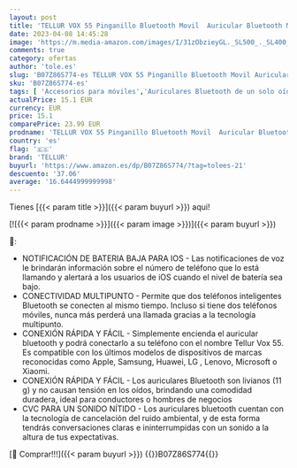 ```yaml
---
layout: post
title: 'TELLUR VOX 55 Pinganillo Bluetooth Movil  Auricular Bluetooth Mono  Multipunto Soporta Dos Teléfonos Conectados Simultáneamente  Gancho 360°  iPhone y Android'
date: 2023-04-08 14:45:28
image: 'https://m.media-amazon.com/images/I/31zObzieyGL._SL500_._SL400_.jpg'
comments: true
category: ofertas
author: 'tole.es'
slug: 'B07Z86S774-es TELLUR VOX 55 Pinganillo Bluetooth Movil Auricular...'
sku: 'B07Z86S774-es'
tags: [ 'Accesorios para móviles','Auriculares Bluetooth de un solo oído','Auriculares y accesorios','Comunicación móvil y accesorios','Electrónica','iphone','tellur','🇪🇸', ]
actualPrice: 15.1 EUR
currency: EUR
price: 15.1
comparePrice: 23.99 EUR
prodname: 'TELLUR VOX 55 Pinganillo Bluetooth Movil  Auricular Bluetooth Mono  Multipunto Soporta Dos Teléfonos Conectados Simultáneamente  Gancho 360°  iPhone y Android'
country: 'es'
flag: '🇪🇸'
brand: 'TELLUR'
buyurl: 'https://www.amazon.es/dp/B07Z86S774/?tag=tolees-21'
descuento: '37.06'
average: '16.6444999999998'
---
```


Tienes [{{< param title >}}]({{< param buyurl >}}) aqui!

[![{{< param prodname >}}]({{< param image >}})]({{< param buyurl >}})

🔎:

- NOTIFICACIÓN DE BATERIA BAJA PARA IOS - Las notificaciones de voz le brindarán información sobre el número de teléfono que lo está llamando y alertará a los usuarios de iOS cuando el nivel de batería sea bajo.
- CONECTIVIDAD MULTIPUNTO - Permite que dos teléfonos inteligentes Bluetooth se conecten al mismo tiempo. Incluso si tiene dos teléfonos móviles, nunca más perderá una llamada gracias a la tecnología multipunto.
- CONEXIÓN RÁPIDA Y FÁCIL - Simplemente encienda el auricular bluetooth y podrá conectarlo a su teléfono con el nombre Tellur Vox 55. Es compatible con los últimos modelos de dispositivos de marcas reconocidas como Apple, Samsung, Huawei, LG , Lenovo, Microsoft o Xiaomi.
- CONEXIÓN RÁPIDA Y FÁCIL - Los auriculares Bluetooth son livianos (11 g) y no causan tensión en los oídos, brindando una comodidad duradera, ideal para conductores o hombres de negocios
- CVC PARA UN SONIDO NÍTIDO - Los auriculares bluetooth cuentan con la tecnología de cancelación del ruido ambiental, y de esta forma tendrás conversaciones claras e ininterrumpidas con un sonido a la altura de tus expectativas.

[🛒 Comprar!!!]({{< param buyurl >}})
{{<world>}}B07Z86S774{{</world>}}

